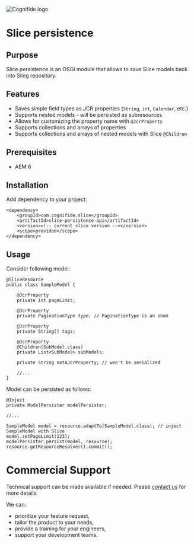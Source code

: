 ![Cognifide logo](http://cognifide.github.io/Carty/assets/media/cognifide_logo.png)

# Slice persistence

## Purpose

Slice persistence is an OSGi module that allows to save Slice models back into Sling repository.

## Features

* Saves simple field types as JCR properties (`String`, `int`, `Calendar`, etc.)
* Supports nested models - will be persisted as subresources
* Allows for customizing the property name with `@JcrProperty`
* Supports collections and arrays of properties
* Supports collections and arrays of nested models with Slice `@Children`

## Prerequisites

* AEM 6

## Installation

Add dependency to your project:

    <dependency>
        <groupId>com.cognifide.slice</groupId>
        <artifactId>slice-persistence-api</artifactId>
        <version><!-- current slice version --></version>
        <scope>provided</scope>
    </dependency>

## Usage

Consider following model:

    @SliceResource
    public class SampleModel {
    
        @JcrProperty
        private int pageLimit;
    
        @JcrProperty
        private PaginationType type; // PaginationType is an enum
    
        @JcrProperty
        private String[] tags;
    
        @JcrProperty
        @Children(SubModel.class)
        private List<SubModel> subModels;
    
        private String notAJcrProperty; // won't be serialized
    
        //...
    }

Model can be persisted as follows:

    @Inject
    private ModelPersister modelPersister;
    
    //...
    
    SampleModel model = resource.adaptTo(SampleModel.class); // inject SampleModel with Slice
    model.setPageLimit(123);
    modelPersister.persist(model, resource);
    resource.getResourceResolver().commit();

# Commercial Support

Technical support can be made available if needed. Please [contact us](http://www.cognifide.com/contact/) for more details.

We can:

* prioritize your feature request,
* tailor the product to your needs,
* provide a training for your engineers,
* support your development teams.